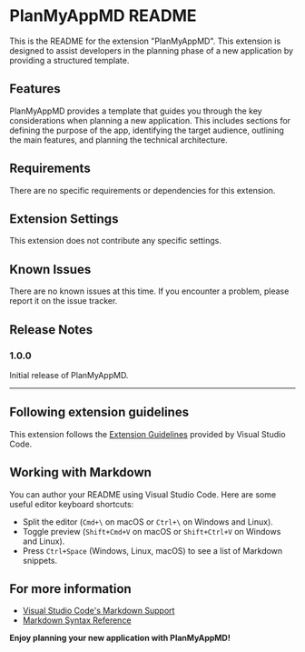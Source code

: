 # PlanMyAppMD README

This is the README for the extension "PlanMyAppMD". This extension is designed to assist developers in the planning phase of a new application by providing a structured template.

## Features

PlanMyAppMD provides a template that guides you through the key considerations when planning a new application. This includes sections for defining the purpose of the app, identifying the target audience, outlining the main features, and planning the technical architecture.

## Requirements

There are no specific requirements or dependencies for this extension.

## Extension Settings

This extension does not contribute any specific settings.

## Known Issues

There are no known issues at this time. If you encounter a problem, please report it on the issue tracker.

## Release Notes

### 1.0.0

Initial release of PlanMyAppMD.

---

## Following extension guidelines

This extension follows the [Extension Guidelines](https://code.visualstudio.com/api/references/extension-guidelines) provided by Visual Studio Code.

## Working with Markdown

You can author your README using Visual Studio Code. Here are some useful editor keyboard shortcuts:

* Split the editor (`Cmd+\` on macOS or `Ctrl+\` on Windows and Linux).
* Toggle preview (`Shift+Cmd+V` on macOS or `Shift+Ctrl+V` on Windows and Linux).
* Press `Ctrl+Space` (Windows, Linux, macOS) to see a list of Markdown snippets.

## For more information

* [Visual Studio Code's Markdown Support](http://code.visualstudio.com/docs/languages/markdown)
* [Markdown Syntax Reference](https://help.github.com/articles/markdown-basics/)

**Enjoy planning your new application with PlanMyAppMD!**